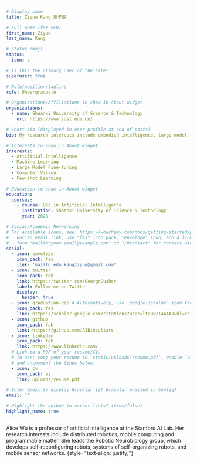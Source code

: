 ```yaml
---
# Display name
title: Ziyue Kang 康子越

# Full name (for SEO)
first_name: Ziyue
last_name: Kang

# Status emoji
status:
  icon: ☕️

# Is this the primary user of the site?
superuser: true

# Role/position/tagline
role: Undergraduate

# Organizations/Affiliations to show in About widget
organizations:
  - name: Shaanxi University of Science & Technology
    url: https://www.sust.edu.cn/

# Short bio (displayed in user profile at end of posts)
bio: My research interests include embodied intelligence, large model fine-tuning, machine learning theory and multimodal data analysis.

# Interests to show in About widget
interests:
  - Artificial Intelligence
  - Machine Learning
  - Large Model Fine-tuning
  - Computer Vision
  - Few-shot Learning

# Education to show in About widget
education:
  courses:
    - course: BSc in Artificial Intelligence
      institution: Shaanxi University of Science & Technology
      year: 2026

# Social/Academic Networking
# For available icons, see: https://wowchemy.com/docs/getting-started/page-builder/#icons
#   For an email link, use "fas" icon pack, "envelope" icon, and a link in the
#   form "mailto:your-email@example.com" or "/#contact" for contact widget.
social:
  - icon: envelope
    icon_pack: fas
    link: 'mailto:edu.kangziyue@gmail.com'
  - icon: twitter
    icon_pack: fab
    link: https://twitter.com/GeorgeCushen
    label: Follow me on Twitter
    display:
      header: true
  - icon: graduation-cap # Alternatively, use `google-scholar` icon from `ai` icon pack
    icon_pack: fas
    link: https://scholar.google.com/citations?user=ltaBNZIAAAAJ&hl=zh-CN&authuser=1
  - icon: github
    icon_pack: fab
    link: https://github.com/AIBincultars
  - icon: linkedin
    icon_pack: fab
    link: https://www.linkedin.com/
  # Link to a PDF of your resume/CV.
  # To use: copy your resume to `static/uploads/resume.pdf`, enable `ai` icons in `params.yaml`,
  # and uncomment the lines below.
  - icon: cv
    icon_pack: ai
    link: uploads/resume.pdf

# Enter email to display Gravatar (if Gravatar enabled in Config)
email: ''

# Highlight the author in author lists? (true/false)
highlight_name: true
---
```


Alice Wu is a professor of artificial intelligence at the Stanford AI Lab. Her research interests include distributed robotics, mobile computing and programmable matter. She leads the Robotic Neurobiology group, which develops self-reconfiguring robots, systems of self-organizing robots, and mobile sensor networks.
{style="text-align: justify;"}
